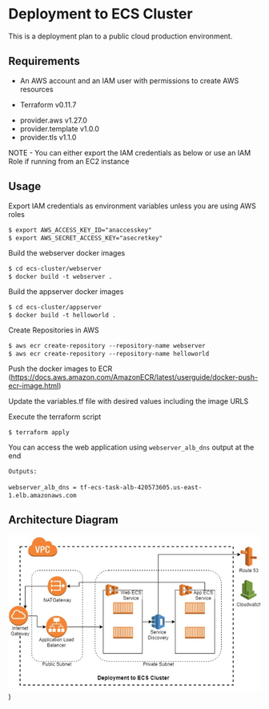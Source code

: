 # Deployment to ECS Cluster

This is a deployment plan to a public cloud production environment. 

## Requirements

* An AWS account and an IAM user with permissions to create AWS resources

* Terraform v0.11.7
- provider.aws v1.27.0
- provider.template v1.0.0
- provider.tls v1.1.0

NOTE - You can either export the IAM credentials as below or use an IAM Role if running from an EC2 instance

## Usage

Export IAM credentials as environment variables unless you are using AWS roles
```
$ export AWS_ACCESS_KEY_ID="anaccesskey"
$ export AWS_SECRET_ACCESS_KEY="asecretkey"
```

Build the webserver docker images
```
$ cd ecs-cluster/webserver
$ docker build -t webserver .
```

Build the appserver docker images
```
$ cd ecs-cluster/appserver
$ docker build -t helloworld .
```

Create Repositories in AWS
```
$ aws ecr create-repository --repository-name webserver
$ aws ecr create-repository --repository-name helloworld
```

Push the docker images to ECR (https://docs.aws.amazon.com/AmazonECR/latest/userguide/docker-push-ecr-image.html)

Update the variables.tf file with desired values including the image URLS


Execute the terraform script
```
$ terraform apply
```

You can access the web application using `webserver_alb_dns` output at the end
```
Outputs:

webserver_alb_dns = tf-ecs-task-alb-420573605.us-east-1.elb.amazonaws.com
```

## Architecture Diagram

![alt text](https://raw.githubusercontent.com/geeshans/ecs-cluster/master/ecs%20deployment.jpg))

